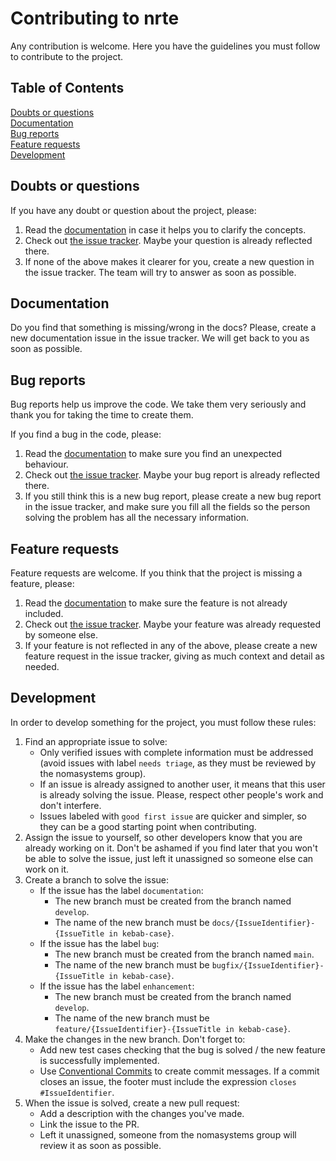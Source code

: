 # Contributing to nrte

Any contribution is welcome. Here you have the guidelines you must follow to contribute to the project.

## Table of Contents  
[Doubts or questions](#doubts-or-questions)  
[Documentation](#documentation)  
[Bug reports](#bug-reports)  
[Feature requests](#feature-requests)  
[Development](#development)

## Doubts or questions

If you have any doubt or question about the project, please:

1. Read the [documentation](README.md) in case it helps you to clarify the concepts.
2. Check out [the issue tracker](https://github.com/nomasystems/nrte/issues?q=is%3Aissue+label%3Aquestion). Maybe your question is already reflected there.
3. If none of the above makes it clearer for you, create a new question in the issue tracker. The team will try to answer as soon as possible.

## Documentation

Do you find that something is missing/wrong in the docs? Please, create a new documentation issue in the issue tracker. We will get back to you as soon as possible.

## Bug reports

Bug reports help us improve the code. We take them very seriously and thank you for taking the time to create them.

If you find a bug in the code, please:
 
1. Read the [documentation](README.md) to make sure you find an unexpected behaviour.
2. Check out [the issue tracker](https://github.com/nomasystems/nrte/issues?q=is%3Aissue+label%3Abug). Maybe your bug report is already reflected there.
3. If you still think this is a new bug report, please create a new bug report in the issue tracker, and make sure you fill all the fields so the person solving the problem has all the necessary information.

## Feature requests

Feature requests are welcome. If you think that the project is missing a feature, please:
 
1. Read the [documentation](README.md) to make sure the feature is not already included.
2. Check out [the issue tracker](https://github.com/nomasystems/nrte/issues?q=is%3Aissue+label%3Aenhancement). Maybe your feature was already requested by someone else.
3. If your feature is not reflected in any of the above, please create a new feature request in the issue tracker, giving as much context and detail as needed.

## Development

In order to develop something for the project, you must follow these rules:

1. Find an appropriate issue to solve:
   * Only verified issues with complete information must be addressed (avoid issues with label `needs triage`, as they must be reviewed by the nomasystems group).
   * If an issue is already assigned to another user, it means that this user is already solving the issue. Please, respect other people's work and don't interfere.
   * Issues labeled with `good first issue` are quicker and simpler, so they can be a good starting point when contributing.
2. Assign the issue to yourself, so other developers know that you are already working on it. Don't be ashamed if you find later that you won't be able to solve the issue, just left it unassigned so someone else can work on it.
3. Create a branch to solve the issue:
   * If the issue has the label `documentation`:
      - The new branch must be created from the branch named `develop`.
      - The name of the new branch must be `docs/{IssueIdentifier}-{IssueTitle in kebab-case}`.
   * If the issue has the label `bug`:
      - The new branch must be created from the branch named `main`.
      - The name of the new branch must be `bugfix/{IssueIdentifier}-{IssueTitle in kebab-case}`.
   * If the issue has the label `enhancement`:
      - The new branch must be created from the branch named `develop`.
      - The name of the new branch must be `feature/{IssueIdentifier}-{IssueTitle in kebab-case}`.
4. Make the changes in the new branch. Don't forget to:
   * Add new test cases checking that the bug is solved / the new feature is successfully implemented.
   * Use [Conventional Commits](https://www.conventionalcommits.org/en/v1.0.0/) to create commit messages. If a commit closes an issue, the footer must include the expression `closes #IssueIdentifier`.
5. When the issue is solved, create a new pull request:
   * Add a description with the changes you've made.
   * Link the issue to the PR.
   * Left it unassigned, someone from the nomasystems group will review it as soon as possible.
